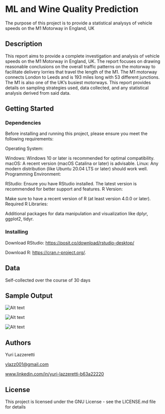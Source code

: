 # ML and Wine Quality Prediction

The purpose of this project is to provide a statistical analysys of vehicle speeds on the M1 Motorway in England, UK

## Description

This report aims to provide a complete investigation and analysis of vehicle speeds on the M1 Motorway in England, UK. The report focuses on drawing reasonable conclusions on the overall traffic patterns on the motorway to facilitate delivery lorries that travel the length of the M1. The M1 motorway connects London to Leeds and is 193 miles long with 53 different junctions. The M1 is also one of the UK’s busiest motorways. This report provides details on sampling strategies used, data collected, and any statistical analysis derived from said data. 

## Getting Started

### Dependencies

Before installing and running this project, please ensure you meet the following requirements:

Operating System:

Windows: Windows 10 or later is recommended for optimal compatibility.
macOS: A recent version (macOS Catalina or later) is advisable.
Linux: Any modern distribution (like Ubuntu 20.04 LTS or later) should work well.
Programming Environment:

RStudio: Ensure you have RStudio installed. The latest version is recommended for better support and features. 
R Version:

Make sure to have a recent version of R (at least version 4.0.0 or later). 
Required R Libraries:

Additional packages for data manipulation and visualization like dplyr, ggplot2, tidyr. 

### Installing

Download RStudio: https://posit.co/download/rstudio-desktop/

Download R: https://cran.r-project.org/.

## Data

Self-collected over the course of 30 days 

## Sample Output
![Alt text](https://github.com/ylazz001/Project2-M1-SA/blob/main/SS1.png)

![Alt text](https://github.com/ylazz001/Project2-M1-SA/blob/main/SS2.png)

![Alt text](https://github.com/ylazz001/Project2-M1-SA/blob/main/SS3.png)

## Authors

Yuri Lazzeretti

ylazz001@gmail.com

www.linkedin.com/in/yuri-lazzeretti-b63a22220

## License

This project is licensed under the GNU License - see the LICENSE.md file for details
